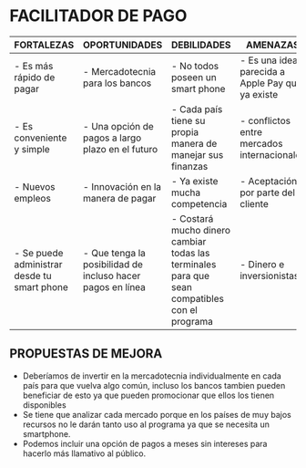 
# FACILITADOR DE PAGO

| **FORTALEZAS** | **OPORTUNIDADES** | **DEBILIDADES** | **AMENAZAS** |
| --- | --- | --- | --- |
| - Es más rápido de pagar | - Mercadotecnia para los bancos | - No todos poseen un smart phone | - Es una idea parecida a Apple Pay que ya existe |
| - Es conveniente y simple | - Una opción de pagos a largo plazo en el futuro | - Cada país tiene su propia manera de manejar sus finanzas | - conflictos entre mercados internacionales |
| - Nuevos empleos | - Innovación en la manera de pagar | - Ya existe mucha competencia | - Aceptación por parte del cliente |
| - Se puede administrar desde tu smart phone | - Que tenga la posibilidad de incluso hacer pagos en línea | - Costará mucho dinero cambiar todas las terminales para que sean compatibles con el programa | - Dinero e inversionistas |

## PROPUESTAS DE MEJORA

- Deberíamos de invertir en la mercadotecnia individualmente en cada país para que vuelva algo común, incluso los bancos tambien pueden beneficiar de esto ya que pueden promocionar que ellos los tienen disponibles
- Se tiene que analizar cada mercado porque en los países de muy bajos recursos no le darán tanto uso al programa ya que se necesita un smartphone.
- Podemos incluir una opción de pagos a meses sin intereses para hacerlo más llamativo al público.
